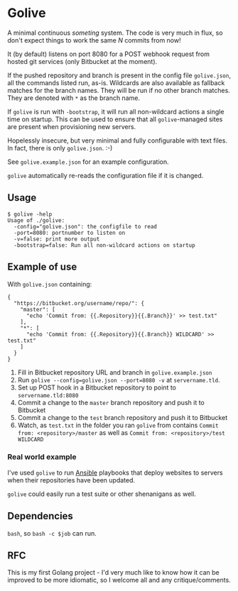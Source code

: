 # Golive

A minimal continuous *someting* system. The code is very much in flux, so don't
expect things to work the same *N* commits from now!

It (by default) listens on port 8080 for a POST webhook request from hosted git
services (only Bitbucket at the moment).

If the pushed repository and branch is present in the config file `golive.json`,
all the commands listed run, as-is. Wildcards are also available as fallback matches
for the branch names. They will be run if no other branch matches. They are denoted with `*`
as the branch name.

If `golive` is run with `-bootstrap`, it will run all non-wildcard actions a single time on startup.
This can be used to ensure that all `golive`-managed sites are present when provisioning new servers.

Hopelessly insecure, but very minimal and fully configurable with text files.
In fact, there is only `golive.json`. :-)

See `golive.example.json` for an example configuration.

`golive` automatically re-reads the configuration file if it is changed.

## Usage

    $ golive -help
    Usage of ./golive:
      -config="golive.json": the configfile to read
      -port=8080: portnumber to listen on
      -v=false: print more output
      -bootstrap=false: Run all non-wildcard actions on startup

## Example of use

With `golive.json` containing:

    {
      "https://bitbucket.org/username/repo/": {
        "master": [
          "echo 'Commit from: {{.Repository}}{{.Branch}}' >> test.txt"
        ],
        "*": [
          "echo 'Commit from: {{.Repository}}{{.Branch}} WILDCARD' >> test.txt"
        ]
      }
    }


 1. Fill in Bitbucket repository URL and branch in `golive.example.json`
 2. Run `golive --config=golive.json --port=8080 -v` at `servername.tld`.
 3. Set up POST hook in a Bitbucket repository to point to `servername.tld:8080`
 4. Commit a change to the `master` branch repository and push it to Bitbucket
 5. Commit a change to the `test` branch repository and push it to Bitbucket
 6. Watch, as `test.txt` in the folder you ran `golive` from contains
    `Commit from: <repository>/master` as well as `Commit from: <repository>/test WILDCARD`
    


### Real world example

I've used `golive` to run [Ansible](http://www.ansible.com) playbooks that
deploy websites to servers when their repositories have been updated.

`golive` could easily run a test suite or other shenanigans as well.

## Dependencies

`bash`, so `bash -c $job` can run.

## RFC

This is my first Golang project - I'd very much like to know how it can be
improved to be more idiomatic, so I welcome all and any critique/comments.
